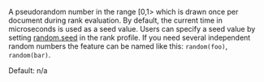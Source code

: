 A pseudorandom number in the range \[0,1\> which is drawn once per document during rank evaluation. By default, the current time in microseconds is used as a seed value. Users can specify a seed value by setting [random.seed](https://docs.vespa.ai/en/reference/rank-feature-configuration.html#random) in the rank profile. If you need several independent random numbers the feature can be named like this: `random(foo)`, `random(bar)`.

Default: n/a